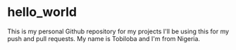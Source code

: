 # hello_world
This is my personal Github repository for my projects
I'll be using this for my push and pull requests. My name is Tobiloba and I'm from Nigeria. 
